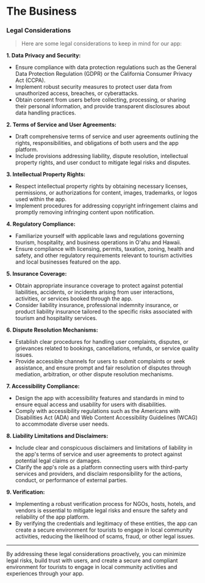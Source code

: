 # The Business

### Legal Considerations

> Here are some legal considerations to keep in mind for our app:

**1. Data Privacy and Security:**

- Ensure compliance with data protection regulations such as the General Data Protection Regulation (GDPR) or the California Consumer Privacy Act (CCPA).
- Implement robust security measures to protect user data from unauthorized access, breaches, or cyberattacks.
- Obtain consent from users before collecting, processing, or sharing their personal information, and provide transparent disclosures about data handling practices.

**2. Terms of Service and User Agreements:**

- Draft comprehensive terms of service and user agreements outlining the rights, responsibilities, and obligations of both users and the app platform.
- Include provisions addressing liability, dispute resolution, intellectual property rights, and user conduct to mitigate legal risks and disputes.

**3. Intellectual Property Rights:**

- Respect intellectual property rights by obtaining necessary licenses, permissions, or authorizations for content, images, trademarks, or logos used within the app.
- Implement procedures for addressing copyright infringement claims and promptly removing infringing content upon notification.

**4. Regulatory Compliance:**

- Familiarize yourself with applicable laws and regulations governing tourism, hospitality, and business operations in O'ahu and Hawaii.
- Ensure compliance with licensing, permits, taxation, zoning, health and safety, and other regulatory requirements relevant to tourism activities and local businesses featured on the app.

**5. Insurance Coverage:**

- Obtain appropriate insurance coverage to protect against potential liabilities, accidents, or incidents arising from user interactions, activities, or services booked through the app.
- Consider liability insurance, professional indemnity insurance, or product liability insurance tailored to the specific risks associated with tourism and hospitality services.

**6. Dispute Resolution Mechanisms:**

- Establish clear procedures for handling user complaints, disputes, or grievances related to bookings, cancellations, refunds, or service quality issues.
- Provide accessible channels for users to submit complaints or seek assistance, and ensure prompt and fair resolution of disputes through mediation, arbitration, or other dispute resolution mechanisms.

**7. Accessibility Compliance:**

- Design the app with accessibility features and standards in mind to ensure equal access and usability for users with disabilities.
- Comply with accessibility regulations such as the Americans with Disabilities Act (ADA) and Web Content Accessibility Guidelines (WCAG) to accommodate diverse user needs.

**8. Liability Limitations and Disclaimers:**

- Include clear and conspicuous disclaimers and limitations of liability in the app's terms of service and user agreements to protect against potential legal claims or damages.
- Clarify the app's role as a platform connecting users with third-party services and providers, and disclaim responsibility for the actions, conduct, or performance of external parties.

**9. Verification:**

- Implementing a robust verification process for NGOs, hosts, hotels, and vendors is essential to mitigate legal risks and ensure the safety and reliability of the app platform.
- By verifying the credentials and legitimacy of these entities, the app can create a secure environment for tourists to engage in local community activities, reducing the likelihood of scams, fraud, or other legal issues.

---
By addressing these legal considerations proactively, you can minimize legal risks, build trust with users, and create a secure and compliant environment for tourists to engage in local community activities and experiences through your app.
